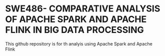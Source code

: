 # SWE486- COMPARATIVE ANALYSIS OF APACHE SPARK AND APACHE FLINK IN BIG DATA PROCESSING
This github repository is for th analyis using Apache Spark and Apache Flink
